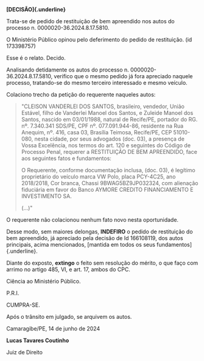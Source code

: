 **[DECISÃO]{.underline}**

Trata-se de pedido de restituição de bem apreendido nos autos do
processo n. 0000020-36.2024.8.17.5810.

O Ministério Público opinou pelo deferimento do pedido de restituição.
(id 173398757)

Esse é o relato. Decido.

Analisando detidamente os autos do processo n.
0000020-36.2024.8.17.5810, verifico que o mesmo pedido já fora apreciado
naquele processo, tratando-se do mesmo terceiro interessado e mesmo
veículo.

Colaciono trecho da petição do requerente naqueles autos:

> "CLEISON VANDERLEI DOS SANTOS, brasileiro, vendedor, União Estável,
> filho de Vanderlei Manoel dos Santos, e Zuleide Manoel dos Santos,
> nascido em 03/01/1988, natural de Recife/PE, portador do RG. nº.
> 7.340.341 SDS/PE, CPF nº. 077.091.944-86, residente na Rua Anequim,
> nº. 416, casa 03, Brasília Teimosa, Recife/PE, CEP 51010-080, nesta
> cidade, por seus advogados (doc. 03), a presença de Vossa Excelência,
> nos termos do art. 120 e seguintes do Código de Processo Penal,
> requerer a RESTITUIÇÃO DE BEM APREENDIDO, face aos seguintes fatos e
> fundamentos:
>
> O Requerente, conforme documentação inclusa, (doc. 03), é legítimo
> proprietário do veículo marca VW Polo, placa PCY-4C25, ano 2018/2018,
> Cor branca, Chassi 9BWAG5BZ9JP032324, com alienação fiduciária em
> favor do Banco AYMORE CREDITO FINANCIAMENTO E INVESTIMENTO SA.
>
> (\...)"

O requerente não colacionou nenhum fato novo nesta oportunidade.

Desse modo, sem maiores delongas, **INDEFIRO** o pedido de restituição
do bem apreendido, já apreciado pela decisão de Id 166108119, dos autos
principais, acima mencionados, [mantida em todos os seus
fundamentos]{.underline}.

Diante do exposto, **extingo** o feito sem resolução do mérito, o que
faço com arrimo no artigo 485, VI, e art. 17, ambos do CPC.

Ciência ao Ministério Público.

P.R.I.

CUMPRA-SE.

Após o trânsito em julgado, se arquivem os autos.

Camaragibe/PE, 14 de junho de 2024

**Lucas Tavares Coutinho**

Juiz de Direito
